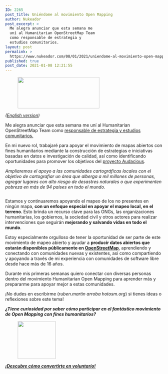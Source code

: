 ```yaml
---
ID: 2265
post_title: Uniéndome al movimiento Open Mapping
author: Nukeador
post_excerpt: >
  Me alegra anunciar que esta semana me
  uní al Humanitarian OpenStreetMap Team
  como responsable de estrategia y
  estudios comunitarios.
layout: post
permalink: >
  https://www.nukeador.com/08/01/2021/uniendome-al-movimiento-open-mapping/
published: true
post_date: 2021-01-08 12:21:55
---
```

<!-- wp:image {"align":"center","id":2260,"width":261,"height":100,"sizeSlug":"large","linkDestination":"none"} -->
<div class="wp-block-image"><figure class="aligncenter size-large is-resized"><img src="https://www.nukeador.com/wp-content/uploads/2021/01/hotosm.png" alt="" class="wp-image-2260" width="261" height="100"/></figure></div>
<!-- /wp:image -->

<!-- wp:paragraph -->
<p><em>(<a href="https://www.nukeador.com/08/01/2021/joining-the-open-mapping-movement/">English version</a>)</em></p>
<!-- /wp:paragraph -->

<!-- wp:paragraph -->
<p>Me alegra anunciar que esta semana me uní al Humanitarian OpenStreetMap Team como <a href="https://www.hotosm.org/people/ruben-martin/">responsable de estrategia y estudios comunitarios.</a></p>
<!-- /wp:paragraph -->

<!-- wp:paragraph -->
<p>En mi nuevo rol, trabajaré para apoyar el movimiento de mapas abiertos con fines humanitarios mediante la construcción de estrategias e iniciativas basadas en datos e investigación de calidad, así como identificando oportunidades para promover los objetivos del <a href="https://www.hotosm.org/projects/audacious/">proyecto Audacious</a>.</p>
<!-- /wp:paragraph -->

<!-- wp:paragraph {"align":"right"} -->
<p class="has-text-align-right"><em><em>Ampliaremos el apoyo a las comunidades cartográficas locales con el objetivo de cartografiar un área que alberga a mil millones de personas, agregar lugares con alto riesgo de desastres naturales o que experimenten pobreza en más de 94 países en todo el mundo.</em></em></p>
<!-- /wp:paragraph -->

<!-- wp:paragraph {"align":"center"} -->
<p class="has-text-align-center"></p>
<!-- /wp:paragraph -->

<!-- wp:image {"align":"center","id":2261,"sizeSlug":"large","linkDestination":"none"} -->
<div class="wp-block-image"><figure class="aligncenter size-large"><img src="https://www.nukeador.com/wp-content/uploads/2021/01/disaster-response-1024x535.png" alt="" class="wp-image-2261"/></figure></div>
<!-- /wp:image -->

<!-- wp:paragraph -->
<p>Estamos y continuaremos apoyando el mapeo de los no presentes en ningún mapa, <strong>con un enfoque especial en apoyar el mapeo local, en el terreno</strong>. Esto brinda un recurso clave para las ONGs, las organizaciones humanitarias, los gobiernos, la sociedad civil y otros actores para realizar intervenciones que seguirán <strong>mejorando y salvando vidas en todo el mundo</strong>.</p>
<!-- /wp:paragraph -->

<!-- wp:paragraph -->
<p>Estoy especialmente orgulloso de tener la oportunidad de ser parte de este movimiento de mapeo abierto y ayudar a <strong>producir datos abiertos que estarán disponibles públicamente en <a href="https://www.openstreetmap.org/">OpenStreetMap</a></strong>, aprendiendo y conectando con comunidades nuevas y existentes, así como compartiendo y apoyando a través de mi experiencia con comunidades de software libre desde hace más de 16 años.&nbsp;</p>
<!-- /wp:paragraph -->

<!-- wp:paragraph -->
<p>Durante mis primeras semanas quiero conectar con diversas personas dentro del movimiento Humanitarian Open Mapping para aprender más y prepararme para apoyar mejor a estas comunidades.</p>
<!-- /wp:paragraph -->

<!-- wp:paragraph -->
<p>¡No dudes en escribirme (<em>ruben.martin arroba hotosm.org</em>) si tienes ideas o reflexiones sobre este tema!</p>
<!-- /wp:paragraph -->

<!-- wp:paragraph {"align":"center"} -->
<p class="has-text-align-center"><em><strong><em><strong>¿Tiene curiosidad por saber cómo participar en el fantástico movimiento de Open Mapping con fines humanitarios?</strong></em></strong></em></p>
<!-- /wp:paragraph -->

<!-- wp:image {"align":"center","id":2250,"width":121,"height":121,"sizeSlug":"large","linkDestination":"media"} -->
<div class="wp-block-image"><figure class="aligncenter size-large is-resized"><a href="https://www.hotosm.org/volunteer-opportunities/volunteer-mappers/"><img src="https://www.nukeador.com/wp-content/uploads/2021/01/osm.png" alt="" class="wp-image-2250" width="121" height="121"/></a></figure></div>
<!-- /wp:image -->

<!-- wp:paragraph {"align":"center"} -->
<p class="has-text-align-center"><a href="https://www.hotosm.org/volunteer-opportunities/volunteer-mappers/"><strong><em><a href="https://translate.google.com/website?sl=auto&amp;tl=es&amp;u=https://www.hotosm.org/volunteer-opportunities/volunteer-mappers/"><strong><em>¡Descubre cómo convertirte en voluntario!</em></strong></a></em></strong></a></p>
<!-- /wp:paragraph -->